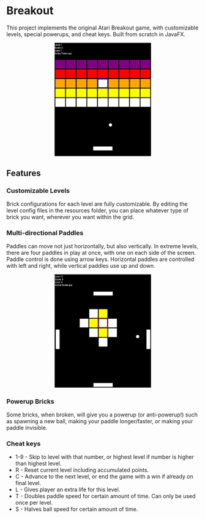 # Breakout

This project implements the original Atari Breakout game, with customizable levels, special 
powerups, and cheat keys. Built from scratch in JavaFX.

<p align="middle">
    <img src="./images/normal_level.png" width="50%" alt="Breakout Normal Level">
</p>



## Features
### Customizable Levels
Brick configurations for each level are fully customizable. By editing the level config files in 
the resources folder, you can place whatever type of brick you want, wherever you want within 
the grid.

### Multi-directional Paddles
Paddles can move not just horizontally, but also vertically. In extreme levels, there are 
four paddles in play at once, with one on each side of the screen. Paddle control is done using 
arrow keys. Horizontal paddles are controlled with left and right, while vertical paddles use up and down.

<p align="middle">
    <img src="./images/extreme_level.png" width="50%" alt="Breakout Extreme Level">
</p>

### Powerup Bricks
Some bricks, when broken, will give you a powerup (or anti-powerup!) such as spawning a new ball,
making your paddle longer/faster, or making your paddle invisible.

### Cheat keys
* 1-9 - Skip to level with that number, or highest level if number is higher than highest level.
* R - Reset current level including accumulated points.
* C - Advance to the next level, or end the game with a win if already on final level.
* L - Gives player an extra life for this level.
* T - Doubles paddle speed for certain amount of time. Can only be used once per level.
* S - Halves ball speed for certain amount of time.




